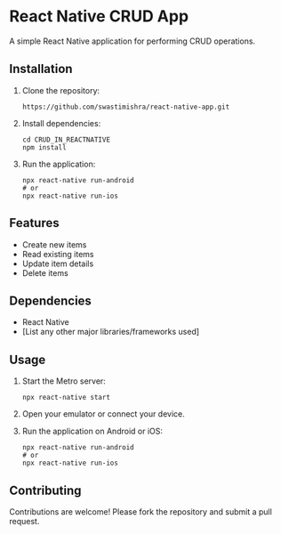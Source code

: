 # React Native CRUD App

A simple React Native application for performing CRUD operations.

## Installation

1. Clone the repository:

   ```
   https://github.com/swastimishra/react-native-app.git
   ```

2. Install dependencies:

   ```
   cd CRUD_IN_REACTNATIVE
   npm install
   ```

3. Run the application:

   ```
   npx react-native run-android
   # or
   npx react-native run-ios
   ```

## Features

- Create new items
- Read existing items
- Update item details
- Delete items

## Dependencies

- React Native
- [List any other major libraries/frameworks used]

## Usage

1. Start the Metro server:

   ```
   npx react-native start
   ```

2. Open your emulator or connect your device.

3. Run the application on Android or iOS:

   ```
   npx react-native run-android
   # or
   npx react-native run-ios
   ```

## Contributing

Contributions are welcome! Please fork the repository and submit a pull request.
